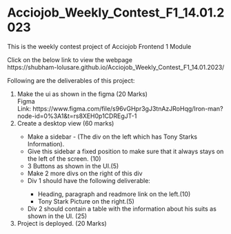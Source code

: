 # Acciojob_Weekly_Contest_F1_14.01.2023

This is the weekly contest project of Acciojob Frontend 1 Module

<p>Click on the below link to view the webpage<br>
https://shubham-lolusare.github.io/Acciojob_Weekly_Contest_F1_14.01.2023/</p>
<p>Following are the deliverables of this project:</p>
<ol>
      <li>
        Make the ui as shown in the figma (20 Marks)<br>
        Figma Link:&nbsp;https://www.figma.com/file/s96vGHpr3gJ3tnAzJRoHqg/Iron-man?node-id=0%3A1&t=rs8XEH0p1CDREgJT-1
      </li>
      <li>Create a desktop view (60 marks)</li>
      <ul>
        <li>
          Make a sidebar - (The div on the left which has Tony Starks
          Information).
        </li>
        <li>
          Give this sidebar a fixed position to make sure that it always stays
          on the left of the screen. (10)
        </li>
        <li>3 Buttons as shown in the UI.(5)</li>
        <li>Make 2 more divs on the right of this div</li>
        <li>Div 1 should have the following deliverable:</li>
        <ul>
          <li>Heading, paragraph and readmore link on the left.(10)</li>
          <li>Tony Stark Picture on the right.(5)</li>
        </ul>
        <li>
          Div 2 should contain a table with the information about his suits as
          shown in the UI. (25)
        </li>
      </ul>
      <li>Project is deployed. (20 Marks)</li>
    </ol>
